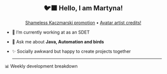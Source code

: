 <h2 align="center">🐦‍⬛ Hello, I am Martyna!</h2>
<p align="center">
  <a href="https://www.youtube.com/watch?v=JENxnESv-W4">Shameless Kaczmarski promotion</a> •
  <a href="https://karolina-cicholska.carrd.co">Avatar artist credits!</a>
</p>

- 🔭 I’m currently working at as an SDET
- 💬 Ask me about **Java, Automation and birds**
- ✨ Socially awkward but happy to create projects together
  
  -------
  
📊 Weekly development breakdown

<!--START_SECTION:waka-->
<!--END_SECTION:waka-->
